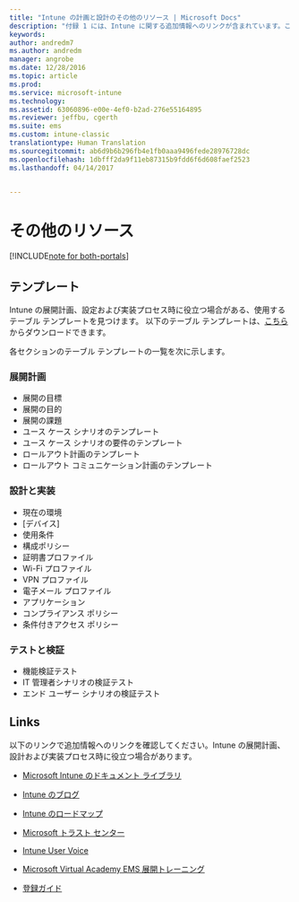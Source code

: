 ```yaml
---
title: "Intune の計画と設計のその他のリソース | Microsoft Docs"
description: "付録 1 には、Intune に関する追加情報へのリンクが含まれています。これは、Intune の展開計画と実装プロセス時に役立つ場合があります。"
keywords: 
author: andredm7
ms.author: andredm
manager: angrobe
ms.date: 12/28/2016
ms.topic: article
ms.prod: 
ms.service: microsoft-intune
ms.technology: 
ms.assetid: 63060896-e00e-4ef0-b2ad-276e55164895
ms.reviewer: jeffbu, cgerth
ms.suite: ems
ms.custom: intune-classic
translationtype: Human Translation
ms.sourcegitcommit: ab6d9b6b296fb4e1fb0aaa9496fede28976728dc
ms.openlocfilehash: 1dbfff2da9f11eb87315b9fdd6f6d608faef2523
ms.lasthandoff: 04/14/2017


---
```


# <a name="additional-resources"></a>その他のリソース

[!INCLUDE[note for both-portals](../includes/note-for-both-portals.md)]

## <a name="templates"></a>テンプレート

Intune の展開計画、設定および実装プロセス時に役立つ場合がある、使用するテーブル テンプレートを見つけます。 以下のテーブル テンプレートは、[こちら](https://gallery.technet.microsoft.com/Intune-deployment-planning-fae156c2?redir=0)からダウンロードできます。

各セクションのテーブル テンプレートの一覧を次に示します。

### <a name="deployment-planning"></a>展開計画

- 展開の目標
- 展開の目的
- 展開の課題
- ユース ケース シナリオのテンプレート
- ユース ケース シナリオの要件のテンプレート
- ロールアウト計画のテンプレート
- ロールアウト コミュニケーション計画のテンプレート

### <a name="design-and-implementation"></a>設計と実装

- 現在の環境
- [デバイス]
- 使用条件
- 構成ポリシー
- 証明書プロファイル
- Wi-Fi プロファイル
- VPN プロファイル
- 電子メール プロファイル
- アプリケーション
- コンプライアンス ポリシー
- 条件付きアクセス ポリシー

### <a name="test-and-validation"></a>テストと検証

- 機能検証テスト
- IT 管理者シナリオの検証テスト
- エンド ユーザー シナリオの検証テスト

## <a name="links"></a>Links

以下のリンクで追加情報へのリンクを確認してください。Intune の展開計画、設計および実装プロセス時に役立つ場合があります。

-   [Microsoft Intune のドキュメント ライブラリ](https://docs.microsoft.com/intune/)

-   [Intune のブログ](https://blogs.technet.microsoft.com/enterprisemobility/)

-   [Intune のロードマップ](https://www.microsoft.com/server-cloud/roadmap/)

-   [Microsoft トラスト センター](http://www.microsoft.com/TrustCenter/default.aspx)

-   [Intune User Voice](http://microsoftintune.uservoice.com/)

-   [Microsoft Virtual Academy EMS 展開トレーニング](https://mva.microsoft.com/training-courses/deploying-microsoft-enterprise-mobility-suite-16408?l=wjq9vmwvD_5805996570)

-   [登録ガイド](https://gallery.technet.microsoft.com/Intune-End-User-Enrollment-3a0c9b0c?WT.mc_id=Blog_Intune_General_PCIT)

